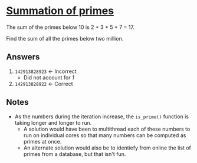 # [Summation of primes](https://projecteuler.net/problem=10) 

The sum of the primes below 10 is 2 + 3 + 5 + 7 = 17.

Find the sum of all the primes below two million.

## Answers 

1. `142913828923` &larr; Incorrect
	- Did not account for _1_
1. `142913828922` &larr; Correct

## Notes

- As the numbers during the iteration increase, the `is_prime()` function is taking longer and longer to run.
	- A solution would have been to multithread each of these numbers to run on individual cores so that many numbers can be computed as primes at once.
	- An alternate solution would also be to identiefy from online the list of primes from a database, but that isn't fun.
